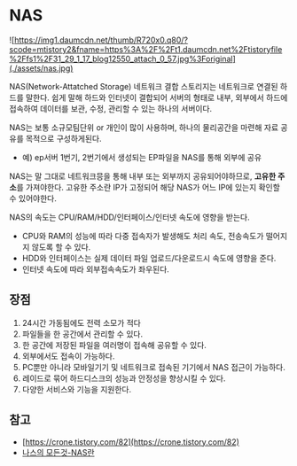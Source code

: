 # NAS

![https://img1.daumcdn.net/thumb/R720x0.q80/?scode=mtistory2&fname=https%3A%2F%2Ft1.daumcdn.net%2Ftistoryfile%2Ffs1%2F31_29_1_17_blog12550_attach_0_57.jpg%3Foriginal](./assets/nas.jpg)

NAS(Network-Attatched Storage) 네트워크 결합 스토리지는 네트워크로 연결된 하드를 말한다. 쉽게 말해 하드와 인터넷이 결합되어 서버의 형태로 내부, 외부에서 하드에 접속하여 데이터를 보관, 수정, 관리할 수 있는 하나의 서버이다.

NAS는 보통 소규모팀단위 or 개인이 많이 사용하며, 하나의 물리공간을 마련해 자료 공유를 목적으로 구성하게된다.

- 예) ep서버 1번기, 2번기에서 생성되는 EP파일을 NAS를 통해 외부에 공유

NAS는 말 그대로 네트워크믕을 통해 내부 또는 외부까지 공유되어야하므로, **고유한 주소**를 가져야한다. 고유한 주소란 IP가 고정되어 해당 NAS가 어느 IP에 있는지 확인할 수 있어야한다.

NAS의 속도는 CPU/RAM/HDD/인터페이스/인터넷 속도에 영향을 받는다.

- CPU와 RAM의 성능에 따라 다중 접속자가 발생해도 처리 속도, 전송속도가 떨어지지 않도록 할 수 있다. 
- HDD와 인터페이스는 실제 데이터 파일 업로드/다운로드시 속도에 영향을 준다.
- 인터넷 속도에 따라 외부접속속도가 좌우된다.

## 장점

1. 24시간 가동됨에도 전력 소모가 적다
2. 파일들을 한 공간에서 관리할 수 있다.
3. 한 공간에 저장된 파일을 여러명이 접속해 공유할 수 있다.
4. 외부에서도 접속이 가능하다.
5. PC뿐만 아니라 모바일기기 및 네트워크로 접속된 기기에서 NAS 접근이 가능하다.
6. 레이드로 묶어 하드디스크의 성능과 안정성을 향상시킬 수 있다.
7. 다양한 서비스와 기능을 지원한다.

## 참고

- [https://crone.tistory.com/82](https://crone.tistory.com/82)
- [나스의 모든것-NAS란](https://m.blog.naver.com/PostView.nhn?blogId=gineers&logNo=220732914364&proxyReferer=https:%2F%2Fwww.google.com%2F)


